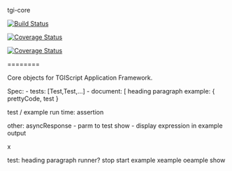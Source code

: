 tgi-core

[![Build Status](https://travis-ci.org/tgicloud/tgi-core.svg?branch=master)](https://travis-ci.org/tgicloud/tgi-core)

[![Coverage Status](https://coveralls.io/repos/tgicloud/tgi-core/badge.png?branch=master)](https://coveralls.io/r/tgicloud/tgi-core?branch=master)

[![Coverage Status](https://img.shields.io/coveralls/tgicloud/tgi-core.svg)](https://coveralls.io/r/tgicloud/tgi-core?branch=master)

========

Core objects for TGIScript Application Framework.



Spec:
    - tests: [Test,Test,...]
    - document: [
        heading
        paragraph
        example: { prettyCode, test }

test / example run time:
    assertion


other:
    asyncResponse - parm to test
    show - display expression in example output

 x





test:
    heading
    paragraph
    runner?
    stop
    start
    example xeample oeample
    show
